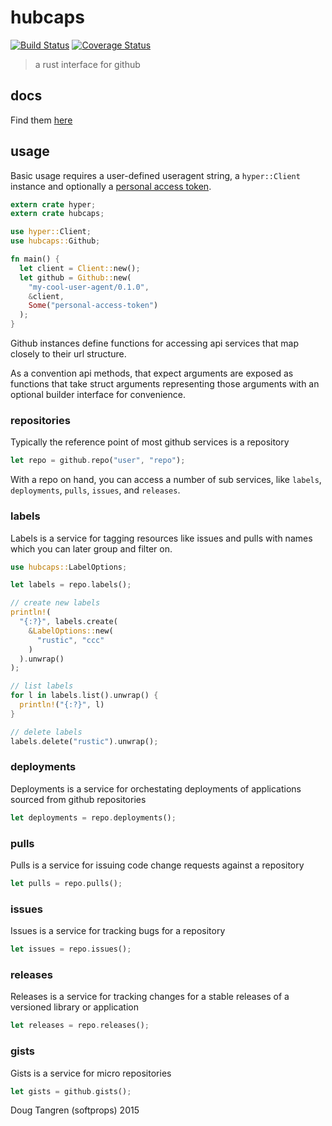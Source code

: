 # hubcaps

[![Build Status](https://travis-ci.org/softprops/hubcaps.svg?branch=master)](https://travis-ci.org/softprops/hubcaps) [![Coverage Status](https://coveralls.io/repos/softprops/hubcaps/badge.svg?branch=master&service=github)](https://coveralls.io/github/softprops/hubcaps?branch=master)

> a rust interface for github

## docs

Find them [here](http://softprops.github.io/hubcaps)

## usage

Basic usage requires a user-defined useragent string, a `hyper::Client` instance and optionally a [personal access token](https://github.com/settings/tokens).

```rust
extern crate hyper;
extern crate hubcaps;

use hyper::Client;
use hubcaps::Github;

fn main() {
  let client = Client::new();
  let github = Github::new(
    "my-cool-user-agent/0.1.0",
    &client,
    Some("personal-access-token")
  );
}
```

Github instances define functions for accessing api services that map closely to their url structure.

As a convention api methods, that expect arguments are exposed as functions that take struct arguments representing those arguments with an optional builder interface for convenience.

### repositories

Typically the reference point of most github services is a repository

```rust
let repo = github.repo("user", "repo");
```

With a repo on hand, you can access a number of sub services, like `labels`, `deployments`, `pulls`, `issues`, and `releases`.

### labels

Labels is a service for tagging resources like issues and pulls with names which you can later group and filter on.

```rust
use hubcaps::LabelOptions;

let labels = repo.labels();

// create new labels
println!(
  "{:?}", labels.create(
    &LabelOptions::new(
      "rustic", "ccc"
    )
  ).unwrap()
);

// list labels
for l in labels.list().unwrap() {
  println!("{:?}", l)
}

// delete labels
labels.delete("rustic").unwrap();
```

### deployments

Deployments is a service for orchestating deployments of applications sourced from github repositories

```rust
let deployments = repo.deployments();
```

### pulls

Pulls is a service for issuing code change requests against a repository

```rust
let pulls = repo.pulls();
```

### issues

Issues is a service for tracking bugs for a repository

```rust
let issues = repo.issues();
```

### releases

Releases is a service for tracking changes for a stable releases of a versioned library or application

```rust
let releases = repo.releases();
```

### gists

Gists is a service for micro repositories

```rust
let gists = github.gists();
```

Doug Tangren (softprops) 2015
